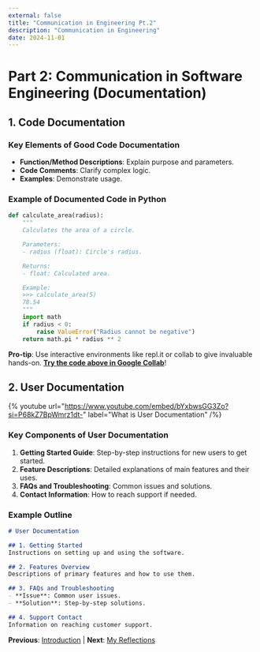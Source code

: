 ```yaml
---
external: false
title: "Communication in Engineering Pt.2"
description: "Communication in Engineering"
date: 2024-11-01
---
```

# Part 2: Communication in Software Engineering (Documentation)

## 1. Code Documentation

### Key Elements of Good Code Documentation

- **Function/Method Descriptions**: Explain purpose and parameters.
- **Code Comments**: Clarify complex logic.
- **Examples**: Demonstrate usage.

### Example of Documented Code in Python

```python
def calculate_area(radius):
    """
    Calculates the area of a circle.

    Parameters:
    - radius (float): Circle's radius.

    Returns:
    - float: Calculated area.

    Example:
    >>> calculate_area(5)
    78.54
    """
    import math
    if radius < 0:
        raise ValueError("Radius cannot be negative")
    return math.pi * radius ** 2
```

**Pro-tip**: Use interactive environments like repl.it or collab to give invaluable hands-on. [**Try the code above in Google Collab**](https://colab.research.google.com/drive/1wgW30gis0jeYrtW5X6h3XnIGE1J68cS8?usp=sharing)!

## 2. User Documentation

{% youtube url="https://www.youtube.com/embed/bYxbwsGG3Zo?si=P68kZ7BpWmrz1dt-" label="What is User Documentation" /%}

### Key Components of User Documentation

1. **Getting Started Guide**: Step-by-step instructions for new users to get started.
2. **Feature Descriptions**: Detailed explanations of main features and their uses.
3. **FAQs and Troubleshooting**: Common issues and solutions.
4. **Contact Information**: How to reach support if needed.

### Example Outline

```markdown
# User Documentation

## 1. Getting Started
Instructions on setting up and using the software.

## 2. Features Overview
Descriptions of primary features and how to use them.

## 3. FAQs and Troubleshooting
- **Issue**: Common user issues.
- **Solution**: Step-by-step solutions.

## 4. Support Contact
Information on reaching customer support.
```

**Previous**: [Introduction](../communication1) | **Next**: [My Reflections](../communication3)